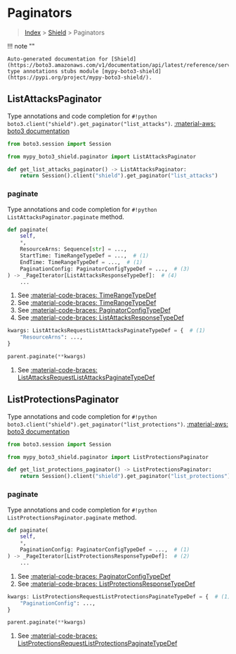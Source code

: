 # Paginators

> [Index](../README.md) > [Shield](./README.md) > Paginators

!!! note ""

    Auto-generated documentation for [Shield](https://boto3.amazonaws.com/v1/documentation/api/latest/reference/services/shield.html#Shield)
    type annotations stubs module [mypy-boto3-shield](https://pypi.org/project/mypy-boto3-shield/).

## ListAttacksPaginator

Type annotations and code completion for `#!python boto3.client("shield").get_paginator("list_attacks")`.
[:material-aws: boto3 documentation](https://boto3.amazonaws.com/v1/documentation/api/latest/reference/services/shield.html#Shield.Paginator.ListAttacks)

```python title="Usage example"
from boto3.session import Session

from mypy_boto3_shield.paginator import ListAttacksPaginator

def get_list_attacks_paginator() -> ListAttacksPaginator:
    return Session().client("shield").get_paginator("list_attacks")
```


### paginate

Type annotations and code completion for `#!python ListAttacksPaginator.paginate` method.

```python title="Method definition"
def paginate(
    self,
    *,
    ResourceArns: Sequence[str] = ...,
    StartTime: TimeRangeTypeDef = ...,  # (1)
    EndTime: TimeRangeTypeDef = ...,  # (1)
    PaginationConfig: PaginatorConfigTypeDef = ...,  # (3)
) -> _PageIterator[ListAttacksResponseTypeDef]:  # (4)
    ...
```

1. See [:material-code-braces: TimeRangeTypeDef](./type_defs.md#timerangetypedef) 
2. See [:material-code-braces: TimeRangeTypeDef](./type_defs.md#timerangetypedef) 
3. See [:material-code-braces: PaginatorConfigTypeDef](./type_defs.md#paginatorconfigtypedef) 
4. See [:material-code-braces: ListAttacksResponseTypeDef](./type_defs.md#listattacksresponsetypedef) 


```python title="Usage example with kwargs"
kwargs: ListAttacksRequestListAttacksPaginateTypeDef = {  # (1)
    "ResourceArns": ...,
}

parent.paginate(**kwargs)
```

1. See [:material-code-braces: ListAttacksRequestListAttacksPaginateTypeDef](./type_defs.md#listattacksrequestlistattackspaginatetypedef) 
## ListProtectionsPaginator

Type annotations and code completion for `#!python boto3.client("shield").get_paginator("list_protections")`.
[:material-aws: boto3 documentation](https://boto3.amazonaws.com/v1/documentation/api/latest/reference/services/shield.html#Shield.Paginator.ListProtections)

```python title="Usage example"
from boto3.session import Session

from mypy_boto3_shield.paginator import ListProtectionsPaginator

def get_list_protections_paginator() -> ListProtectionsPaginator:
    return Session().client("shield").get_paginator("list_protections")
```


### paginate

Type annotations and code completion for `#!python ListProtectionsPaginator.paginate` method.

```python title="Method definition"
def paginate(
    self,
    *,
    PaginationConfig: PaginatorConfigTypeDef = ...,  # (1)
) -> _PageIterator[ListProtectionsResponseTypeDef]:  # (2)
    ...
```

1. See [:material-code-braces: PaginatorConfigTypeDef](./type_defs.md#paginatorconfigtypedef) 
2. See [:material-code-braces: ListProtectionsResponseTypeDef](./type_defs.md#listprotectionsresponsetypedef) 


```python title="Usage example with kwargs"
kwargs: ListProtectionsRequestListProtectionsPaginateTypeDef = {  # (1)
    "PaginationConfig": ...,
}

parent.paginate(**kwargs)
```

1. See [:material-code-braces: ListProtectionsRequestListProtectionsPaginateTypeDef](./type_defs.md#listprotectionsrequestlistprotectionspaginatetypedef) 
